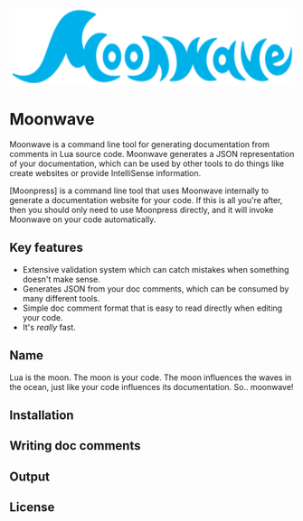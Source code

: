 <div align="center">
    <img src="brand/moonwave.svg" alt="Moonwave" height="139" />
</div>


# Moonwave

Moonwave is a command line tool for generating documentation from comments in Lua source code. Moonwave generates a JSON representation of your documentation, which can be used by other tools to do things like create websites or provide IntelliSense information.

[Moonpress] is a command line tool that uses Moonwave internally to generate a documentation website for your code. If this is all you're after, then you should only need to use Moonpress directly, and it will invoke Moonwave on your code automatically.

## Key features
- Extensive validation system which can catch mistakes when something doesn't make sense.
- Generates JSON from your doc comments, which can be consumed by many different tools.
- Simple doc comment format that is easy to read directly when editing your code.
- It's *really* fast.

## Name
Lua is the moon. The moon is your code. The moon influences the waves in the ocean, just like your code influences its documentation. So.. moonwave!

## Installation

## Writing doc comments

## Output

## License